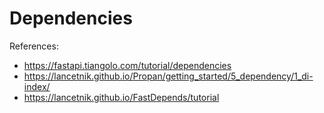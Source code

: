 # Dependencies

References:

* https://fastapi.tiangolo.com/tutorial/dependencies
* https://lancetnik.github.io/Propan/getting_started/5_dependency/1_di-index/
* https://lancetnik.github.io/FastDepends/tutorial
